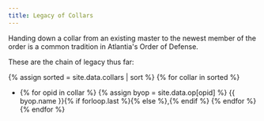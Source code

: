 ```yaml
---
title: Legacy of Collars
---
```


Handing down a collar from an existing master to the newest member of the order is a common tradition in Atlantia's Order of Defense.

These are the chain of legacy thus far:

{% assign sorted = site.data.collars | sort %}
{% for collar in sorted %}
* {% for opid in collar %} {% assign byop = site.data.op[opid] %} {{ byop.name }}{% if forloop.last %}{% else %},{% endif %} {% endfor %}
{% endfor  %}
